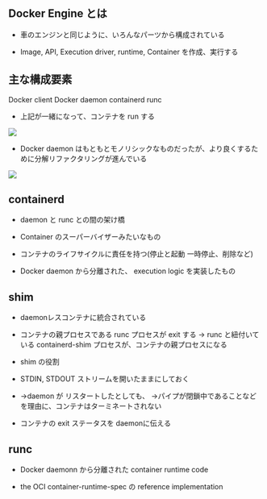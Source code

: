 ## Docker Engine とは

* 車のエンジンと同じように、いろんなパーツから構成されている

* Image, API, Execution driver, runtime, Container を作成、実行する


## 主な構成要素

Docker client
Docker daemon
containerd
runc

* 上記が一緒になって、コンテナを run する




![](/Users/yasuakishibata/Google_Drive/Referenced_by_markdown/sdhfsdhfjhsd.png)



* Docker daemon はもともとモノリシックなものだったが、より良くするために分解リファクタリングが進んでいる



![](/Users/yasuakishibata/Google_Drive/Referenced_by_markdown/sdkjfslkdjfls.png)






##                     containerd

* daemon と runc との間の架け橋

* Container のスーパーバイザーみたいなもの

* コンテナのライフサイクルに責任を持つ(停止と起動 一時停止、削除など)


* Docker daemon から分離された、 execution logic  を実装したもの





## shim
* daemonレスコンテナに統合されている

* コンテナの親プロセスである runc プロセスが exit する
 → runc と紐付いている containerd-shim プロセスが、コンテナの親プロセスになる


* shim の役割

* STDIN, STDOUT ストリームを開いたままにしておく

* →daemon が リスタートしたとしても、
 →パイプが閉鎖中であることなどを理由に、コンテナはターミネートされない

* コンテナの exit ステータスを daemonに伝える





## runc

* Docker daemonn から分離された container runtime code


* the OCI container-runtime-spec の reference implementation
